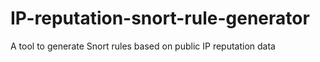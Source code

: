 IP-reputation-snort-rule-generator
==================================

A tool to generate Snort rules based on public IP reputation data
